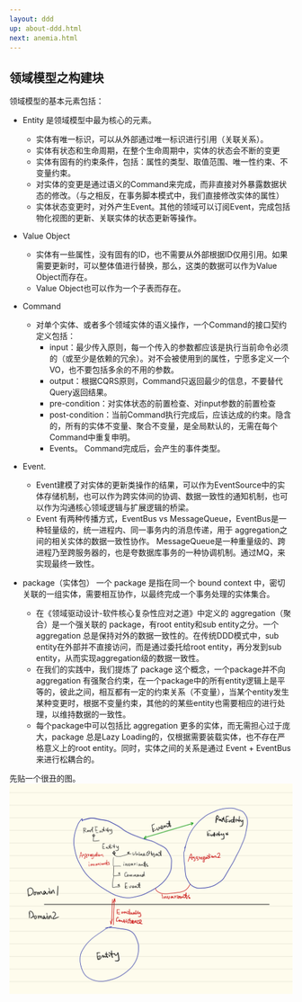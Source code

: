 ```yaml
---
layout: ddd
up: about-ddd.html
next: anemia.html
---
```

## 领域模型之构建块

领域模型的基本元素包括：

* Entity 是领域模型中最为核心的元素。
  * 实体有唯一标识，可以从外部通过唯一标识进行引用（关联关系）。
  * 实体有状态和生命周期，在整个生命周期中，实体的状态会不断的变更
  * 实体有固有的约束条件，包括：属性的类型、取值范围、唯一性约束、不变量约束。
  * 对实体的变更是通过语义的Command来完成，而非直接对外暴露数据状态的修改。（与之相反，在事务脚本模式中，我们直接修改实体的属性）
  * 实体状态变更时，对外产生Event。其他的领域可以订阅Event，完成包括物化视图的更新、关联实体的状态更新等操作。

* Value Object
  * 实体有一些属性，没有固有的ID，也不需要从外部根据ID仅用引用。如果需要更新时，可以整体值进行替换，那么，这类的数据可以作为Value Object而存在。
  * Value Object也可以作为一个子表而存在。
* Command
  * 对单个实体、或者多个领域实体的语义操作，一个Command的接口契约定义包括：
    * input：最少传入原则，每一个传入的参数都应该是执行当前命令必须的（或至少是依赖的冗余）。对不会被使用到的属性，宁愿多定义一个VO，也不要包括多余的不用的参数。
    * output：根据CQRS原则，Command只返回最少的信息，不要替代Query返回结果。
    * pre-condition：对实体状态的前置检查、对input参数的前置检查
    * post-condition：当前Command执行完成后，应该达成的约束。隐含的，所有的实体不变量、聚合不变量，是全局默认的，无需在每个Command中重复申明。
    * Events。 Command完成后，会产生的事件类型。   
* Event.
  * Event建模了对实体的更新类操作的结果，可以作为EventSource中的实体存储机制，也可以作为跨实体间的协调、数据一致性的通知机制，也可以作为沟通核心领域逻辑与扩展逻辑的桥梁。
  * Event 有两种传播方式，EventBus vs MessageQueue，EventBus是一种轻量级的，统一进程内、同一事务内的消息传递，用于 aggregation之间的相关实体的数据一致性协作。 MessageQueue是一种重量级的、跨进程乃至跨服务器的，也是夸数据库事务的一种协调机制。通过MQ，来实现最终一致性。 
* package（实体包）
  一个 package 是指在同一个 bound context 中，密切关联的一组实体，需要相互协作，以最终完成一个事务处理的实体集合。
  * 在《领域驱动设计-软件核心复杂性应对之道》中定义的 aggregation（聚合）是一个强关联的 package，有root entity和sub entity之分。一个 aggregation 总是保持对外的数据一致性的。在传统DDD模式中，sub entity在外部并不直接访问，而是通过委托给root entity，再分发到sub entity，从而实现aggregation级的数据一致性。
  * 在我们的实践中，我们提炼了 package 这个概念，一个package并不向 aggregation 有强聚合约束，在一个package中的所有entity逻辑上是平等的，彼此之间，相互都有一定的约束关系（不变量），当某个entity发生某种变更时，根据不变量约束，其他的的某些entity也需要相应的进行处理，以维持数据的一致性。
  * 每个package中可以包括比 aggregation 更多的实体，而无需担心过于庞大，package 总是Lazy Loading的，仅根据需要装载实体，也不存在严格意义上的root entity。同时，实体之间的关系是通过 Event + EventBus来进行松耦合的。
  
先贴一个很丑的图。
![](assets/ddd-elements.jpeg)
  




